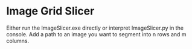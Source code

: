 # Image Grid Slicer

Either run the ImageSlicer.exe directly or interpret ImageSlicer.py in the console.
Add a path to an image you want to segment into n rows and m columns.
